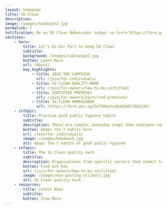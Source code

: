 ```yaml
---
layout: homepage
title: SG Clean
description: 
image: /images/handwash2.jpg
permalink: /
notification: Be an SG Clean Ambassador today! <a href="https://form.gov.sg/5e7484a2ca6a010011862c59">Sign up here</a>
sections:
    - hero:
        title: Let's Do Our Part to Keep SG Clean
        subtitle: 
        background: /images/tablewipe2.jpg
        button: Learn More
        url: /About/
        key_highlights:
            - title: JOIN THE CAMPAIGN
              url: /join/for-individuals/
            - title: SG CLEAN QUALITY MARK
              url: /join/for-owners/how-to-be-certified/
            - title: CERTIFIED PREMISES
              url: /join/for-owners/certified-premises/
            - title: SG CLEAN AMBASSADOR
              url: /https://form.gov.sg/5e7484a2ca6a010011862c59/
    - infopic:
        title: Practise good public hygiene habits
        subtitle:  
        description: These are simple, everyday steps that everyone can take to improve our hygiene standards.
        button: Adopt the 7 habits here
        url: /join/for-individuals/
        image: /images/handwash.jpg
        alt: Adopt the 7 habits of good public hygiene
    - infopic:
        title: The SG Clean quality mark
        subtitle:
        description: Organisations from specific sectors that commit to upholding good sanitation and hygiene practices can be assessed and certified with the SG Clean quality mark.
        button: Find out how
        url: /join/for-owners/how-to-be-certified/
        image: /images/min-pasting-sticker2.jpg
        alt: SG Clean quality mark
    - resources:
        title: Latest News
        subtitle:
        button: View More
---
```

